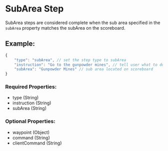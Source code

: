 # SubArea Step
SubArea steps are considered complete when the sub area specified in the ``subArea`` property matches the subArea on the scoreboard.

## Example:
```js
{
    "type": "subArea", // set the step type to subArea
    "instruction": "Go to the gunpowder mines", // tell user what to do
    "subArea": "Gunpowder Mines" // sub area located on scoreboard
}
```
### Required Properties:
- type (String)
- instruction (String)
- subArea (String)

### Optional Properties:
- waypoint (Object)
- command (String)
- clientCommand (String)
